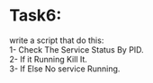 # Task6: 
write a script that do this:\
    1- Check The Service Status By PID.\
    2- If it Running Kill It.\
    3- If Else No service Running.
